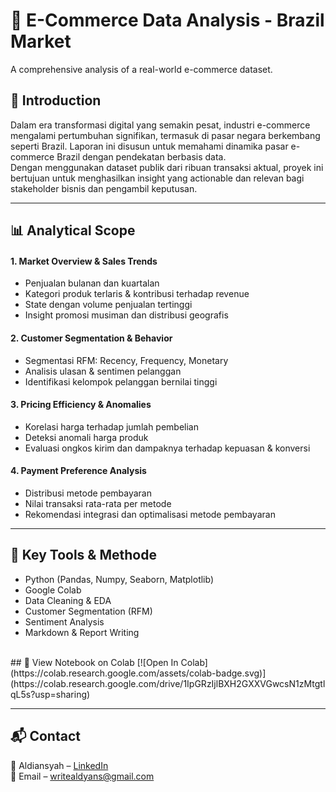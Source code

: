 # 🛒 E-Commerce Data Analysis - Brazil Market

A comprehensive analysis of a real-world e-commerce dataset.  



## 📖 Introduction

Dalam era transformasi digital yang semakin pesat, industri e-commerce mengalami pertumbuhan signifikan, termasuk di pasar negara berkembang seperti Brazil. Laporan ini disusun untuk memahami dinamika pasar e-commerce Brazil dengan pendekatan berbasis data.   
Dengan menggunakan dataset publik dari ribuan transaksi aktual, proyek ini bertujuan untuk menghasilkan insight yang actionable dan relevan bagi stakeholder bisnis dan pengambil keputusan.

---

## 📊 Analytical Scope

#### 1. Market Overview & Sales Trends
- Penjualan bulanan dan kuartalan
- Kategori produk terlaris & kontribusi terhadap revenue
- State dengan volume penjualan tertinggi
- Insight promosi musiman dan distribusi geografis

#### 2. Customer Segmentation & Behavior
- Segmentasi RFM: Recency, Frequency, Monetary
- Analisis ulasan & sentimen pelanggan
- Identifikasi kelompok pelanggan bernilai tinggi

#### 3. Pricing Efficiency & Anomalies
- Korelasi harga terhadap jumlah pembelian
- Deteksi anomali harga produk
- Evaluasi ongkos kirim dan dampaknya terhadap kepuasan & konversi

#### 4. Payment Preference Analysis
- Distribusi metode pembayaran
- Nilai transaksi rata-rata per metode
- Rekomendasi integrasi dan optimalisasi metode pembayaran

---

## 📎 Key Tools & Methode
- Python (Pandas, Numpy, Seaborn, Matplotlib)
- Google Colab
- Data Cleaning & EDA
- Customer Segmentation (RFM)
- Sentiment Analysis
- Markdown & Report Writing
<br>
## 🔗 View Notebook on Colab
[![Open In Colab](https://colab.research.google.com/assets/colab-badge.svg)](https://colab.research.google.com/drive/1IpGRzIjlBXH2GXXVGwcsN1zMtgtlqL5s?usp=sharing)

---

## 📬 Contact
📧 Aldiansyah – [LinkedIn](https://www.linkedin.com/in/aldyanns)  
📧 Email – writealdyans@gmail.com

